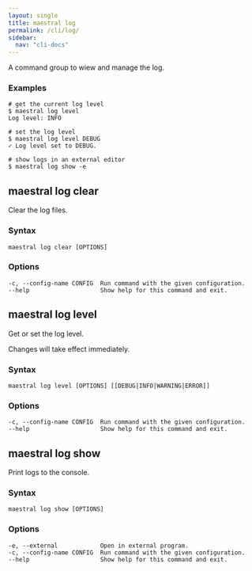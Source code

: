 ```yaml
---
layout: single
title: maestral log
permalink: /cli/log/
sidebar:
  nav: "cli-docs"
---
```


A command group to wiew and manage the log.

### Examples

```shell
# get the current log level
$ maestral log level
Log level: INFO

# set the log level
$ maestral log level DEBUG
✓ Log level set to DEBUG.

# show logs in an external editor
$ maestral log show -e
```

## maestral log clear

Clear the log files.

### Syntax

```
maestral log clear [OPTIONS]
```

### Options

```
-c, --config-name CONFIG  Run command with the given configuration.
--help                    Show help for this command and exit.
```

## maestral log level

Get or set the log level.

Changes will take effect immediately.

### Syntax

```
maestral log level [OPTIONS] [[DEBUG|INFO|WARNING|ERROR]]
```

### Options

```
-c, --config-name CONFIG  Run command with the given configuration.
--help                    Show help for this command and exit.
```

## maestral log show

Print logs to the console.

### Syntax

```
maestral log show [OPTIONS]
```

### Options

```
-e, --external            Open in external program.
-c, --config-name CONFIG  Run command with the given configuration.
--help                    Show help for this command and exit.
```